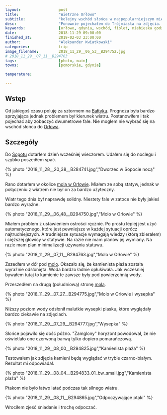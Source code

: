 ```yaml
---
layout:                 post
title:                  "Wietrzne Orłowo"
subtitle:               "kolejny wschód słońca w najpopularniejszym miejscu do zdjęć w Trójmieście"
desc:                   "Ponownie pojechałem do Trójmiasta na zdjęcia. I ponownie udałem się do Orłowa na wschód słońca. Tym razem silny wiatr jednocześnie pozytywnie wpłynął na brak chmur ale też utrudnił robienie zdjęć z naświetleniem dłuższym niż kilka sekund."
keywords:               [orłowo, gdynia, wschód, fiolet, niebieska godzina]
date:                   2018-11-29 09:00:00
finished_at:            2019-02-03 23:00:00
author:                 "Aleksander Kwiatkowski"
categories:             trip
image_filename:         2018_11_29__06_53__B294752.jpg
# 2018_11_29__07_11__B294763
tags:                   [photo, main]
towns:                  [pomorskie, gdynia]

temperature:            

---
```


[wiki-morze-baltyckie]: https://pl.wikipedia.org/wiki/Morze_Ba%C5%82tyckie
[wiki-sopot]: https://pl.wikipedia.org/wiki/Sopot
[wiki-orlowo-molo]: https://pl.wikipedia.org/wiki/Molo_w_Gdyni_Or%C5%82owie
[wiki-orlowo]: https://pl.wikipedia.org/wiki/Or%C5%82owo_(Gdynia)

## Wstęp

Od jakiegoś czasu poluję za sztormem na [Bałtyku][wiki-morze-baltyckie].
Prognoza była bardzo sprzyjająca jednak problemem był kierunek wiatru.
Postanowiłem i tak pojechać aby zobaczyć dwumetrowe fale.
Nie mogłem nie wybrać się na wschód słońca do [Orłowa][wiki-orlowo].

## Szczegóły

Do [Sopotu][wiki-sopot] dotarłem dzień wcześniej wieczorem. Udałem się
do noclegu i szybko poszedłem spać.

{% photo "2018_11_28__20_38__B284741.jpg","Dworzec w Sopocie nocą" %}

Rano dotarłem w okolice [mola w Orłowie][wiki-orlowo-molo].
Miałem ze sobą statyw, jednak w połączeniu z wiatrem nie był on za bardzo
użyteczny.

Wiatr tego dnia był naprawdę solidny. Niestety fale w zatoce nie były jakieś
bardzo wyraźne.

{% photo "2018_11_29__06_48__B294750.jpg","Molo w Orłowie" %}

Miałem problem z ustawieniem ostrości ręcznie. Po prostu lepiej jest
użyć automatycznego, które jest pewniejsze w każdej sytuacji oprócz
najtrudniejszych. A trudniejsze sytuacje wymagają wiedzy (którą zbierałem)
i cięższej głowicy w statywie. Na razie nie mam planów jej wymiany.
Na razie mam plan minimalizacji używania statuwu.

{% photo "2018_11_29__07_11__B294763.jpg","Molo w Orłowie" %}

Zszedłem w dół pod [molo][wiki-orlowo-molo]. Okazało się, że kamienista
plaża została wyraźnie odsłonięta. Woda bardzo ładnie opłukiwała.
Jak wcześniej bywałem tutaj to kamienie te zawsze były pod powierzchnią
wody.

Przeszedłem na drugą (południową) stronę [mola][wiki-orlowo-molo].

{% photo "2018_11_29__07_27__B294775.jpg","Molo w Orłowie i wysepka" %}

Niższy poziom wody odsłonił malutkie wysepki piasku, które wyglądały bardzo
ciekawie na zdjęciach.

{% photo "2018_11_29__07_29__B294777.jpg","Wysepka" %}

Słońce pojawiło się dość późno. "Zamglony" horyzont powodował, że nie oświetlało
one czerwoną barwą tylko dopiero pomarańczową.

{% photo "2018_11_29__08_00__B294825.jpg","Kamienista plaża" %}

Testowałem jak zdjęcia kamieni będą wyglądać w trybie czarno-białym. Rezultat
mi odpowiadał.

{% photo "2018_11_29__08_04__B294833_01_bw_small.jpg","Kamienista plaża" %}

Ptakom nie było łatwo latać podczas tak silnego wiatru.

{% photo "2018_11_29__08_11__B294865.jpg","Odpoczywające ptaki" %}

Wrociłem zjeść śniadanie i trochę odpoczać.
